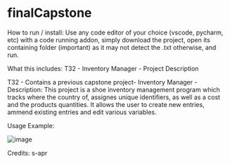 # finalCapstone

How to run / install:
Use any code editor of your choice (vscode, pycharm, etc) with a code running addon, simply download the project, open its containing folder
(important) as it may not detect the .txt otherwise, and run.

What this includes:
T32 - Inventory Manager - Project Description

T32 - Contains a previous capstone project- Inventory Manager - Description:
This project is a shoe inventory management program which tracks where the country of, assignes unique identifiers,
as well as a cost and the products quantities. It allows the user to create new entries, ammend existing entries and edit
various variables.

  Usage Example:
  
  
  ![image](https://user-images.githubusercontent.com/113622310/215332112-8cebd5fb-a5b9-422a-8208-e0331b898bbc.png)

Credits: s-apr
